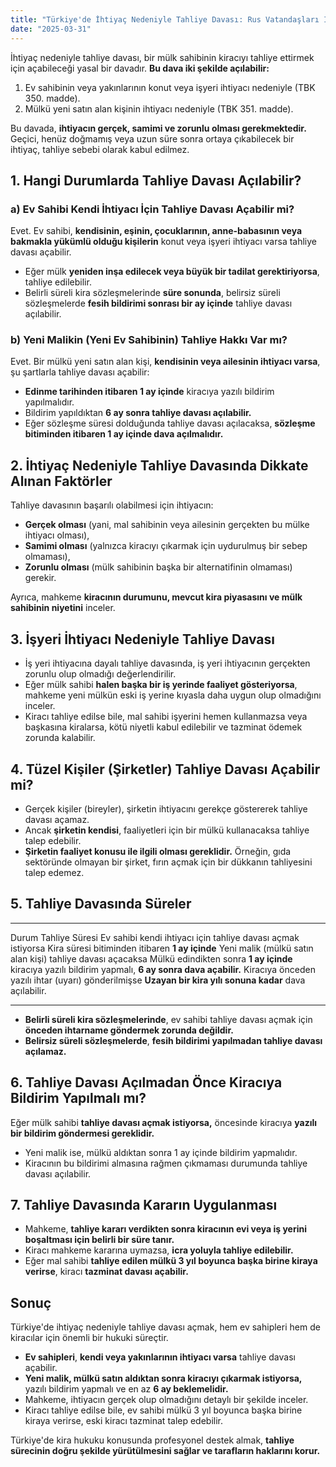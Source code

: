 ```yaml
---
title: "Türkiye'de İhtiyaç Nedeniyle Tahliye Davası: Rus Vatandaşları İçin Kısa ve Anlaşılır Rehber"
date: "2025-03-31"
---
```


İhtiyaç nedeniyle tahliye davası, bir mülk sahibinin kiracıyı tahliye ettirmek için açabileceği yasal bir davadır. **Bu dava iki şekilde açılabilir:**

1.  Ev sahibinin veya yakınlarının konut veya işyeri ihtiyacı nedeniyle (TBK 350. madde).
2.  Mülkü yeni satın alan kişinin ihtiyacı nedeniyle (TBK 351. madde).

Bu davada, **ihtiyacın gerçek, samimi ve zorunlu olması gerekmektedir.** Geçici, henüz doğmamış veya uzun süre sonra ortaya çıkabilecek bir ihtiyaç, tahliye sebebi olarak kabul edilmez.

## 1. Hangi Durumlarda Tahliye Davası Açılabilir?

### a) Ev Sahibi Kendi İhtiyacı İçin Tahliye Davası Açabilir mi?

Evet. Ev sahibi, **kendisinin, eşinin, çocuklarının, anne-babasının veya bakmakla yükümlü olduğu kişilerin** konut veya işyeri ihtiyacı varsa tahliye davası açabilir.

- Eğer mülk **yeniden inşa edilecek veya büyük bir tadilat gerektiriyorsa**, tahliye edilebilir.
- Belirli süreli kira sözleşmelerinde **süre sonunda**, belirsiz süreli sözleşmelerde **fesih bildirimi sonrası bir ay içinde** tahliye davası açılabilir.

### b) Yeni Malikin (Yeni Ev Sahibinin) Tahliye Hakkı Var mı?

Evet. Bir mülkü yeni satın alan kişi, **kendisinin veya ailesinin ihtiyacı varsa**, şu şartlarla tahliye davası açabilir:

- **Edinme tarihinden itibaren 1 ay içinde** kiracıya yazılı bildirim yapılmalıdır.
- Bildirim yapıldıktan **6 ay sonra tahliye davası açılabilir.**
- Eğer sözleşme süresi dolduğunda tahliye davası açılacaksa, **sözleşme bitiminden itibaren 1 ay içinde dava açılmalıdır.**

## 2. İhtiyaç Nedeniyle Tahliye Davasında Dikkate Alınan Faktörler

Tahliye davasının başarılı olabilmesi için ihtiyacın:

- **Gerçek olması** (yani, mal sahibinin veya ailesinin gerçekten bu mülke ihtiyacı olması),
- **Samimi olması** (yalnızca kiracıyı çıkarmak için uydurulmuş bir sebep olmaması),
- **Zorunlu olması** (mülk sahibinin başka bir alternatifinin olmaması) gerekir.

Ayrıca, mahkeme **kiracının durumunu, mevcut kira piyasasını ve mülk sahibinin niyetini** inceler.

## 3. İşyeri İhtiyacı Nedeniyle Tahliye Davası

- İş yeri ihtiyacına dayalı tahliye davasında, iş yeri ihtiyacının gerçekten zorunlu olup olmadığı değerlendirilir.
- Eğer mülk sahibi **halen başka bir iş yerinde faaliyet gösteriyorsa**, mahkeme yeni mülkün eski iş yerine kıyasla daha uygun olup olmadığını inceler.
- Kiracı tahliye edilse bile, mal sahibi işyerini hemen kullanmazsa veya başkasına kiralarsa, kötü niyetli kabul edilebilir ve tazminat ödemek zorunda kalabilir.

## 4. Tüzel Kişiler (Şirketler) Tahliye Davası Açabilir mi?

- Gerçek kişiler (bireyler), şirketin ihtiyacını gerekçe göstererek tahliye davası açamaz.
- Ancak **şirketin kendisi**, faaliyetleri için bir mülkü kullanacaksa tahliye talep edebilir.
- **Şirketin faaliyet konusu ile ilgili olması gereklidir.** Örneğin, gıda sektöründe olmayan bir şirket, fırın açmak için bir dükkanın tahliyesini talep edemez.

## 5. Tahliye Davasında Süreler

---

Durum Tahliye Süresi
Ev sahibi kendi ihtiyacı için tahliye davası açmak istiyorsa Kira süresi bitiminden itibaren **1 ay içinde**
Yeni malik (mülkü satın alan kişi) tahliye davası açacaksa Mülkü edindikten sonra **1 ay içinde** kiracıya yazılı bildirim yapmalı, **6 ay sonra dava açabilir.**
Kiracıya önceden yazılı ihtar (uyarı) gönderilmişse **Uzayan bir kira yılı sonuna kadar** dava açılabilir.

---

- **Belirli süreli kira sözleşmelerinde**, ev sahibi tahliye davası açmak için **önceden ihtarname göndermek zorunda değildir.**
- **Belirsiz süreli sözleşmelerde**, **fesih bildirimi yapılmadan tahliye davası açılamaz.**

## 6. Tahliye Davası Açılmadan Önce Kiracıya Bildirim Yapılmalı mı?

Eğer mülk sahibi **tahliye davası açmak istiyorsa,** öncesinde kiracıya **yazılı bir bildirim göndermesi gereklidir.**

- Yeni malik ise, mülkü aldıktan sonra 1 ay içinde bildirim yapmalıdır.
- Kiracının bu bildirimi almasına rağmen çıkmaması durumunda tahliye davası açılabilir.

## 7. Tahliye Davasında Kararın Uygulanması

- Mahkeme, **tahliye kararı verdikten sonra kiracının evi veya iş yerini boşaltması için belirli bir süre tanır.**
- Kiracı mahkeme kararına uymazsa, **icra yoluyla tahliye edilebilir.**
- Eğer mal sahibi **tahliye edilen mülkü 3 yıl boyunca başka birine kiraya verirse**, kiracı **tazminat davası açabilir.**

## Sonuç

Türkiye'de ihtiyaç nedeniyle tahliye davası açmak, hem ev sahipleri hem de kiracılar için önemli bir hukuki süreçtir.

- **Ev sahipleri**, **kendi veya yakınlarının ihtiyacı varsa** tahliye davası açabilir.
- **Yeni malik, mülkü satın aldıktan sonra kiracıyı çıkarmak istiyorsa,** yazılı bildirim yapmalı ve en az **6 ay beklemelidir.**
- Mahkeme, ihtiyacın gerçek olup olmadığını detaylı bir şekilde inceler.
- Kiracı tahliye edilse bile, ev sahibi mülkü 3 yıl boyunca başka birine kiraya verirse, eski kiracı tazminat talep edebilir.

Türkiye'de kira hukuku konusunda profesyonel destek almak, **tahliye sürecinin doğru şekilde yürütülmesini sağlar ve tarafların haklarını korur.**
